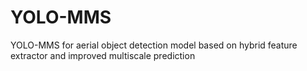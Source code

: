 # YOLO-MMS
YOLO-MMS for aerial object detection model based on hybrid feature extractor and improved multiscale prediction

